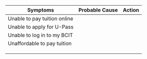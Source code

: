 | **Symptoms** | **Probable Cause** | **Action** |
| ------------ | ------------------ | ---------- |
| Unable to pay tuition online | | |
| Unable to apply for U-Pass | | |
| Unable to log in to my BCIT | | |
| Unaffordable to pay tuition | | |
| | | |
| | | |
| | | |